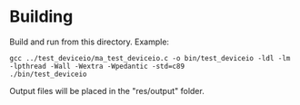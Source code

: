 Building
========
Build and run from this directory. Example:

    gcc ../test_deviceio/ma_test_deviceio.c -o bin/test_deviceio -ldl -lm -lpthread -Wall -Wextra -Wpedantic -std=c89
    ./bin/test_deviceio
    
Output files will be placed in the "res/output" folder.
